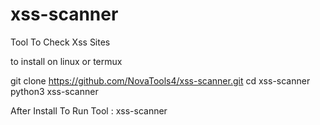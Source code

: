 # xss-scanner

Tool To Check Xss Sites

to install on linux or termux

git clone https://github.com/NovaTools4/xss-scanner.git
cd xss-scanner
python3 xss-scanner

After Install 
To Run Tool :
xss-scanner
